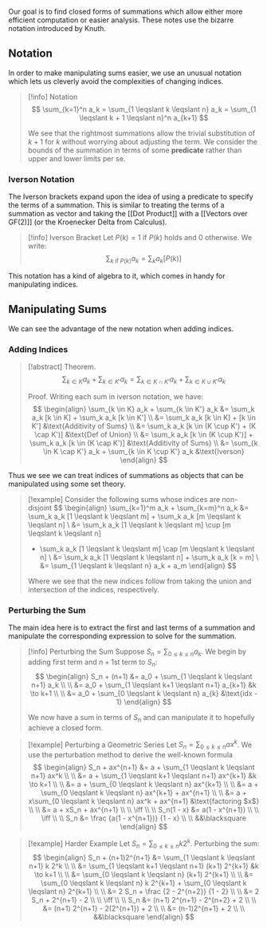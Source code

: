 Our goal is to find closed forms of summations which allow either more efficient computation or easier analysis. These notes use the bizarre notation introduced by Knuth.

## Notation

In order to make manipulating sums easier, we use an unusual notation which lets us cleverly avoid the complexities of changing indices.

> [!info] Notation
> $$
> \sum_{k=1}^n a_k
> = \sum_{1 \leqslant k \leqslant n} a_k
> = \sum_{1 \leqslant k + 1 \leqslant n}^n a_{k+1}
> $$
>
> We see that the rightmost summations allow the trivial substitution of $k + 1$ for $k$ without worrying about adjusting the term. We consider the bounds of the summation in terms of some **predicate** rather than upper and lower limits per se.

### Iverson Notation

The Iverson brackets expand upon the idea of using a predicate to specify the terms of a summation. This is similar to treating the terms of a summation as vector and taking the [[Dot Product]] with a [[Vectors over GF(2)]] (or the Kroenecker Delta from Calculus).

> [!info] Iverson Bracket
> Let $P(k) = 1$ if $P(k)$ holds and 0 otherwise. We write:
> $$
> \sum_{k \; \text{if} \; P(k)} a_k = \sum_k a_k[P(k)]
> $$

This notation has a kind of algebra to it, which comes in handy for manipulating indices.

## Manipulating Sums

We can see the advantage of the new notation when adding indices.

### Adding Indices

> [!abstract] Theorem.
> $$
> \sum_{k \in K} a_k + \sum_{k \in K'} a_k
> = \sum_{k \in K \cap K'} a_k + \sum_{k \in K \cup K'} a_k
> $$
>
> Proof.
> Writing each sum in iverson notation, we have:
> $$
> \begin{align}
> \sum_{k \in K} a_k + \sum_{k \in K'} a_k
> &= \sum_k a_k [k \in K] + \sum_k a_k [k \in K'] \\
> &= \sum_k a_k [k \in K] + [k \in K'] &\text{Additivity of Sums} \\
> &= \sum_k a_k [k \in (K \cup K') + (K \cap K')] &\text{Def of Union} \\
> &= \sum_k a_k [k \in (K \cup K')] + \sum_k a_k [k \in (K \cap K')] &\text{Additivity of Sums} \\
> &= \sum_{k \in K \cap K'} a_k + \sum_{k \in K \cup K'} a_k &\text{Iverson}
> \end{align}
> $$

Thus we see we can treat indices of summations as objects that can be manipulated using some set theory.

> [!example]
> Consider the following sums whose indices are non-disjoint
> $$
> \begin{align}
> \sum_{k=1}^m a_k + \sum_{k=m}^n a_k
> &= \sum_k a_k [1 \leqslant k \leqslant m] + \sum_k a_k [m \leqslant k \leqslant n] \\
> &= \sum_k a_k [1 \leqslant k \leqslant m] \cup [m \leqslant k \leqslant n]
> + \sum_k a_k [1 \leqslant k \leqslant m] \cap [m \leqslant k \leqslant n] \\
> &= \sum_k a_k [1 \leqslant k \leqslant n] + \sum_k a_k [k = m] \\
> &= \sum_{1 \leqslant k \leqslant n} a_k + a_m
> \end{align}
> $$
>
> Where we see that the new indices follow from taking the union and intersection of the indices, respectively.

### Perturbing the Sum

The main idea here is to extract the first and last terms of a summation and manipulate the corresponding expression to solve for the summation.

> [!info] Perturbing the Sum
> Suppose $S_n = \sum_{0 \leqslant k \leqslant n} a_k$. We begin by adding first term and $n + 1$st term to $S_n$:
> $$
> \begin{align}
> S_n + (n+1) &= a_0 + \sum_{1 \leqslant k \leqslant n+1} a_k \\ \\
> &= a_0 + \sum_{1 \leqslant k+1 \leqslant n+1} a_{k+1} &k \to k+1 \\ \\
> &= a_0 + \sum_{0 \leqslant k \leqslant n} a_{k} &\text{idx - 1}
> \end{align}
> $$
>
> We now have a sum in terms of $S_n$ and can manipulate it to hopefully achieve a closed form.

> [!example] Perturbing a Geometric Series
> Let $S_n = \sum_{0 \leqslant k \leqslant n} ax^k$. We use the perturbation method to derive the well-known formula
> $$
> \begin{align}
> S_n + ax^{n+1}
> &= a + \sum_{1 \leqslant k \leqslant n+1} ax^k \\ \\
> &= a + \sum_{1 \leqslant k+1 \leqslant n+1} ax^{k+1} &k \to k+1 \\ \\
> &= a + \sum_{0 \leqslant k \leqslant n} ax^{k+1} \\ \\
> &= a + \sum_{0 \leqslant k \leqslant n} ax^{k+1} + ax^{n+1} \\ \\
> &= a + x\sum_{0 \leqslant k \leqslant n} ax^k + ax^{n+1} &\text{factoring $x$} \\ \\
> &= a + xS_n + ax^{n+1} \\ \\
> \iff \\ \\
> S_n(1 - x) &= a(1 - x^{n+1}) \\ \\
> \iff \\ \\
> S_n &= \frac {a(1 - x^{n+1})} {1 - x} \\ \\
> &&\blacksquare
> \end{align}
> $$

> [!example] Harder Example
> Let $S_n = \sum_{0 \leqslant k \leqslant n} k 2^k$. Perturbing the sum:
> $$
> \begin{align}
> S_n + (n+1)2^{n+1} &= \sum_{1 \leqslant k \leqslant n+1} k 2^k \\ \\
> &= \sum_{1 \leqslant k+1 \leqslant n+1} (k+1) 2^{k+1} &k \to k+1 \\ \\
> &= \sum_{0 \leqslant k \leqslant n} (k+1) 2^{k+1} \\ \\
> &= \sum_{0 \leqslant k \leqslant n} k 2^{k+1} +
> \sum_{0 \leqslant k \leqslant n} 2^{k+1} \\ \\
> &= 2 S_n + \frac {2 - 2^{n+2}} {1 - 2} \\ \\
> &= 2 S_n +  2^{n+1} - 2 \\ \\
> \iff \\ \\
> S_n &= (n+1) 2^{n+1} - 2^{n+2} + 2 \\ \\
> &= (n+1) 2^{n+1} - 2(2^{n+1}) + 2 \\ \\
> &= (n-1)2^{n+1} + 2 \\ \\
> &&\blacksquare
> \end{align}
> $$